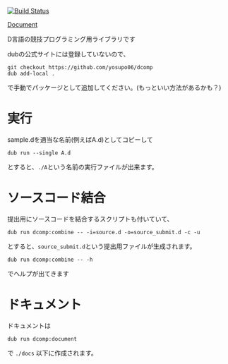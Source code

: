 [![Build Status](http://drone.yosupo.com/api/badges/yosupo06/dcomp/status.svg)](http://drone.yosupo.com/yosupo06/dcomp)

[Document](https://yosupo06.github.io/dcomp/)


D言語の競技プログラミング用ライブラリです	


dubの公式サイトには登録していないので、

```
git checkout https://github.com/yosupo06/dcomp
dub add-local .
```

で手動でパッケージとして追加してください。(もっといい方法があるかも？)

# 実行
sample.dを適当な名前(例えばA.d)としてコピーして

```
dub run --single A.d
```

とすると、`./A`という名前の実行ファイルが出来ます。

# ソースコード結合

提出用にソースコードを結合するスクリプトも付いていて、
```
dub run dcomp:combine -- -i=source.d -o=source_submit.d -c -u
```
とすると、`source_submit.d`という提出用ファイルが生成されます。
```
dub run dcomp:combine -- -h
```
でヘルプが出てきます

# ドキュメント

ドキュメントは
```
dub run dcomp:document
```
で `./docs` 以下に作成されます。

